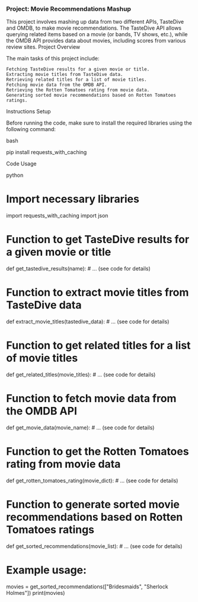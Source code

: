 ### Project: Movie Recommendations Mashup





This project involves mashing up data from two different APIs, TasteDive and OMDB, to make movie recommendations. The TasteDive API allows querying related items based on a movie (or bands, TV shows, etc.), while the OMDB API provides data about movies, including scores from various review sites.
Project Overview

The main tasks of this project include:

    Fetching TasteDive results for a given movie or title.
    Extracting movie titles from TasteDive data.
    Retrieving related titles for a list of movie titles.
    Fetching movie data from the OMDB API.
    Retrieving the Rotten Tomatoes rating from movie data.
    Generating sorted movie recommendations based on Rotten Tomatoes ratings.

Instructions
Setup

Before running the code, make sure to install the required libraries using the following command:

bash

pip install requests_with_caching

Code Usage

python

# Import necessary libraries
import requests_with_caching
import json

# Function to get TasteDive results for a given movie or title
def get_tastedive_results(name):
    # ... (see code for details)

# Function to extract movie titles from TasteDive data
def extract_movie_titles(tastedive_data):
    # ... (see code for details)

# Function to get related titles for a list of movie titles
def get_related_titles(movie_titles):
    # ... (see code for details)

# Function to fetch movie data from the OMDB API
def get_movie_data(movie_name):
    # ... (see code for details)

# Function to get the Rotten Tomatoes rating from movie data
def get_rotten_tomatoes_rating(movie_dict):
    # ... (see code for details)

# Function to generate sorted movie recommendations based on Rotten Tomatoes ratings
def get_sorted_recommendations(movie_list):
    # ... (see code for details)

# Example usage:
movies = get_sorted_recommendations(["Bridesmaids", "Sherlock Holmes"])
print(movies)